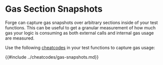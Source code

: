 # Gas Section Snapshots

Forge can capture gas snapshots over arbitrary sections inside of your test functions. This can be useful to get a granular measurement of how much gas your logic is consuming as both external calls and internal gas usage are measured.

Use the following [cheatcodes](./forge/cheatcodes.md) in your test functions to capture gas usage:

{{#include ../cheatcodes/gas-snapshots.md}}